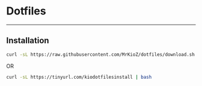 # Dotfiles
---

## Installation
```bash
curl -sL https://raw.githubusercontent.com/MrKioZ/dotfiles/download.sh | bash
```
OR
```bash
curl -sL https://tinyurl.com/kiodotfilesinstall | bash
```
